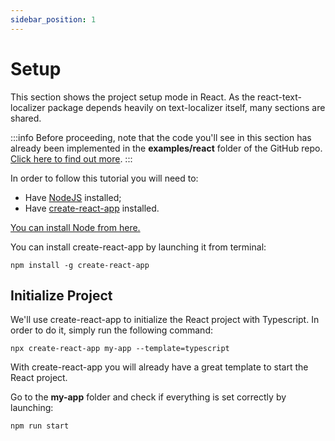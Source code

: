 ```yaml
---
sidebar_position: 1
---
```


# Setup

This section shows the project setup mode in React. As the react-text-localizer package depends heavily on text-localizer itself, many sections are shared.

:::info
Before proceeding, note that the code you'll see in this section has already been implemented in the **examples/react** folder of the GitHub repo. [Click here to find out more](https://github.com/enzomanuelmangano/text-localizer/tree/main/examples/react).
:::

In order to follow this tutorial you will need to:

- Have [NodeJS](https://nodejs.org/en/download/) installed;
- Have [create-react-app](https://github.com/facebook/create-react-app) installed.

[You can install Node from here.](https://nodejs.org/en/download/)

You can install create-react-app by launching it from terminal:

```shell
npm install -g create-react-app
```

## Initialize Project

We'll use create-react-app to initialize the React project with Typescript. In order to do it, simply run the following command:

```shell
npx create-react-app my-app --template=typescript
```

With create-react-app you will already have a great template to start the React project.

Go to the **my-app** folder and check if everything is set correctly by launching:

```shell
npm run start
```
